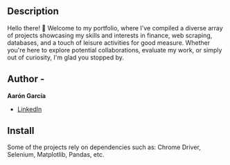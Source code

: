 ## Description

Hello there! 👋 Welcome to my portfolio, where I've compiled a diverse array of projects showcasing my skills and interests in finance, web scraping, databases, and a touch of leisure activities for good measure. 
Whether you're here to explore potential collaborations, evaluate my work, or simply out of curiosity, I'm glad you stopped by.

## Author -
**Aarón García**

* [LinkedIn](https://www.linkedin.com/in/aarón-aldair-3b5075264/)

## Install
Some of the projects rely on dependencies such as: Chrome Driver, Selenium, Matplotlib, Pandas, etc.

